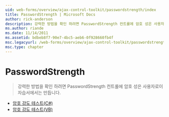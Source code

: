 ```yaml
---
uid: web-forms/overview/ajax-control-toolkit/passwordstrength/index
title: PasswordStrength | Microsoft Docs
author: rick-anderson
description: 강력한 방법을 확인 하려면 PasswordStrength 컨트롤에 암호 성은 사용자로이 자습서에서는 만듭니다.
ms.author: riande
ms.date: 11/14/2011
ms.assetid: bdbeb8f7-90e7-4bc5-aeb6-0f928660fb4f
msc.legacyurl: /web-forms/overview/ajax-control-toolkit/passwordstrength
msc.type: chapter
---
```

<a name="passwordstrength"></a>PasswordStrength
====================
> 강력한 방법을 확인 하려면 PasswordStrength 컨트롤에 암호 성은 사용자로이 자습서에서는 만듭니다.


- [암호 강도 테스트(C#)](testing-the-strength-of-a-password-cs.md)
- [암호 강도 테스트(VB)](testing-the-strength-of-a-password-vb.md)
